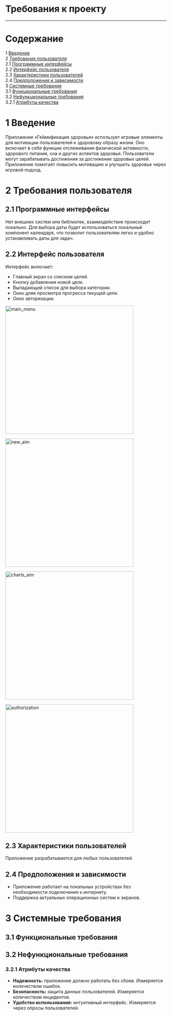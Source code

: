 # Требования к проекту

---

# Содержание
1 [Введение](#intro)     
2 [Требования пользователя](#user_requirements)  
2.1 [Программные интерфейсы](#software_interfaces)  
2.2 [Интерфейс пользователя](#user_interface)  
2.3 [Характеристики пользователей](#user_specifications)   
2.4 [Предположения и зависимости](#assumptions_and_dependencies)  
3 [Системные требования](#system_requirements)  
3.1 [Функциональные требования](#functional_requirements)   
3.2 [Нефункциональные требования](#non-functional_requirements)  
3.2.1 [Атрибуты качества](#quality_attributes)    

<a name="intro"/>

# 1 Введение

Приложение «Геймификация здоровья» использует игровые элементы для мотивации пользователей к здоровому образу жизни. Оно включает в себя функции отслеживания физической активности, здорового питания, сна и других аспектов здоровья. Пользователи могут зарабатывать достижения за достижение здоровых целей. Приложение помогает повысить мотивацию и улучшить здоровье через игровой подход. 

<a name="user_requirements"/>

# 2 Требования пользователя

<a name="software_interfaces"/>

## 2.1 Программные интерфейсы

Нет внешних систем или библиотек, взаимодействие происходит локально.
Для выбора даты будет использоваться локальный компонент календаря, что позволит пользователям легко и удобно устанавливать даты для задач.


<a name="user_interface"/>

## 2.2 Интерфейс пользователя

Интерфейс включает:
- Главный экран со списком целей.
- Кнопку добавления новой цели.
- Выпадающий список для выбора категории.
- Окно дляя просмотра прогресса текущей цели.
- Окно авторизации.

<img src="mockups/main_menu.png" alt="main_menu" width="400" /><br />

<img src="mockups/new_aim.png" alt="new_aim" width="400" /><br />

<img src="mockups/charts_aim.png" alt="charts_aim" width="400" /><br />

<img src="mockups/authorization.png" alt="authorization" width="400" /><br />
                                  

<a name="user_specifications"/>

## 2.3 Характеристики пользователей

Приложение разрабатывается для любых пользователей.

<a name="application_audience"/>

## 2.4 Предположения и зависимости
- Приложение работает на локальных устройствах без необходимости подключения к интернету.
- Поддержка актуальных операционных систем и экранов.

<a name="system_requirements"/>

# 3 Системные требования

<a name="functional_requirements"/>

## 3.1 Функциональные требования

<a name="main_functions"/>

## 3.2 Нефункциональные требования

<a name="quality_attributes"/>

### 3.2.1 Атрибуты качества
- **Надежность:** приложение должно работать без сбоев. Измеряется количеством ошибок.
- **Безопасность:** защита данных пользователей. Измеряется количеством инцидентов.
- **Удобство использования:** интуитивный интерфейс. Измеряется через опросы пользователей.
